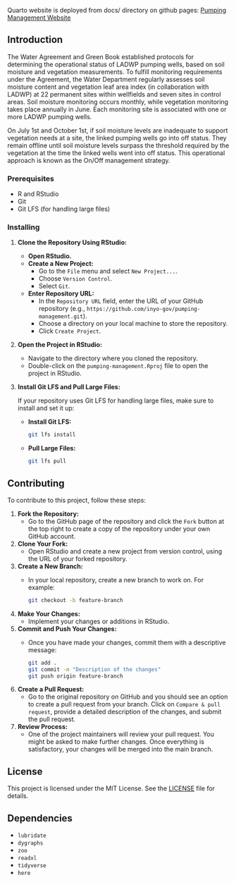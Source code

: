 Quarto website is deployed from docs/ directory on github pages: [Pumping Management Website](https://inyo-gov.github.io/pumping-management/)

## Introduction

The Water Agreement and Green Book established protocols for determining the operational status of LADWP pumping wells, based on soil moisture and vegetation measurements. To fulfill monitoring requirements under the Agreement, the Water Department regularly assesses soil moisture content and vegetation leaf area index (in collaboration with LADWP) at 22 permanent sites within wellfields and seven sites in control areas. Soil moisture monitoring occurs monthly, while vegetation monitoring takes place annually in June. Each monitoring site is associated with one or more LADWP pumping wells.

On July 1st and October 1st, if soil moisture levels are inadequate to support vegetation needs at a site, the linked pumping wells go into off status. They remain offline until soil moisture levels surpass the threshold required by the vegetation at the time the linked wells went into off status. This operational approach is known as the On/Off management strategy.

### Prerequisites

-   R and RStudio
-   Git
-   Git LFS (for handling large files)

### Installing

1.  **Clone the Repository Using RStudio:**

    -   **Open RStudio.**
    -   **Create a New Project:**
        -   Go to the `File` menu and select `New Project...`.
        -   Choose `Version Control`.
        -   Select `Git`.
    -   **Enter Repository URL:**
        -   In the `Repository URL` field, enter the URL of your GitHub repository (e.g., `https://github.com/inyo-gov/pumping-management.git`).
        -   Choose a directory on your local machine to store the repository.
        -   Click `Create Project`.

2.  **Open the Project in RStudio:**

    -   Navigate to the directory where you cloned the repository.
    -   Double-click on the `pumping-management.Rproj` file to open the project in RStudio.

3.  **Install Git LFS and Pull Large Files:**

    If your repository uses Git LFS for handling large files, make sure to install and set it up:

    -   **Install Git LFS:**

        ``` sh
        git lfs install
        ```

    -   **Pull Large Files:**

        ``` sh
        git lfs pull
        ```

## Contributing

To contribute to this project, follow these steps:

1.  **Fork the Repository:**
    -   Go to the GitHub page of the repository and click the `Fork` button at the top right to create a copy of the repository under your own GitHub account.
2.  **Clone Your Fork:**
    -   Open RStudio and create a new project from version control, using the URL of your forked repository.
3.  **Create a New Branch:**
    -   In your local repository, create a new branch to work on. For example:

        ``` sh
        git checkout -b feature-branch
        ```
4.  **Make Your Changes:**
    -   Implement your changes or additions in RStudio.
5.  **Commit and Push Your Changes:**
    -   Once you have made your changes, commit them with a descriptive message:

        ``` sh
        git add .
        git commit -m "Description of the changes"
        git push origin feature-branch
        ```
6.  **Create a Pull Request:**
    -   Go to the original repository on GitHub and you should see an option to create a pull request from your branch. Click on `Compare & pull request`, provide a detailed description of the changes, and submit the pull request.
7.  **Review Process:**
    -   One of the project maintainers will review your pull request. You might be asked to make further changes. Once everything is satisfactory, your changes will be merged into the main branch.

## License

This project is licensed under the MIT License. See the [LICENSE](LICENSE) file for details.

## Dependencies

-   `lubridate`
-   `dygraphs`
-   `zoo`
-   `readxl`
-   `tidyverse`
-   `here`
